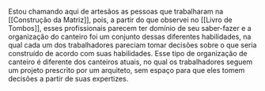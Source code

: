 Estou chamando aqui de artesãos as pessoas que trabalharam na [[Construção da Matriz]], pois, a partir do que observei no [[Livro de Tombos]], esses profissionais parecem ter domínio de seu saber-fazer e a organização do canteiro foi um conjunto dessas diferentes habilidades, na qual cada um dos trabalhadores pareciam tomar decisões sobre o que seria construído de acordo com suas habilidades. Esse tipo de organização de canteiro é diferente dos canteiros atuais, no qual os trabalhadores seguem um projeto prescrito por um arquiteto, sem espaço para que eles tomem decisões a partir de suas expertizes. 